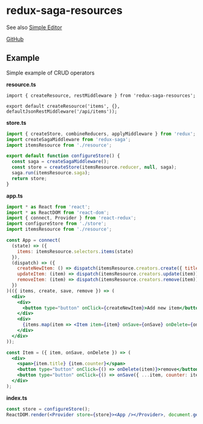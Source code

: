 # redux-saga-resources

See also [Simple Editor](https://github.com/Zaibot/redux-saga-resources/blob/master/docs/simplecrudeditor.md)

[GitHub](https://github.com/Zaibot/redux-saga-resources)

## Example
Simple example of CRUD operators

**resource.ts**
```
import { createResource, restMiddleware } from 'redux-saga-resources';

export default createResource('items', {}, defaultJsonRestMiddleware('/api/items'));
```

**store.ts**
```jsx
import { createStore, combineReducers, applyMiddleware } from 'redux';
import createSagaMiddleware from 'redux-saga';
import itemsResource from './resource';

export default function configureStore() {
  const saga = createSagaMiddleware();
  const store = createStore(itemsResource.reducer, null, saga);
  saga.run(itemsResource.saga);
  return store;
}
```

**app.ts**
```jsx
import * as React from 'react';
import * as ReactDOM from 'react-dom';
import { connect, Provider } from 'react-redux';
import configureStore from './store';
import itemsResource from './resource';

const App = connect(
  (state) => ({
    items: itemsResource.selectors.items(state)
  }),
  (dispatch) => ({
    createNewItem: () => dispatch(itemsResource.creators.create({ title: 'Item title', counter: 0 })),
    updateItem: (item) => dispatch(itemsResource.creators.update(item)),
    removeItem: (item) => dispatch(itemsResource.creators.remove(item))
  })
)(({ items, create, save, remove }) => (
  <div>
    <div>
      <button type="button" onClick={createNewItem}>Add new item</button>
    </div>
    <div>
      {items.map(item => <Item item={item} onSave={onSave} onDelete={onDelete} />)}
    </div>
  </div>
));

const Item = ({ item, onSave, onDelete }) => (
  <div>
    <span>{item.title} {item.counter}</span>
    <button type="button" onClick={() => onDelete(item)}>remove</button>
    <button type="button" onClick={() => onSave({ ...item, counter: item.counter + 1 })}>increase</button>
  </div>
);
```

**index.ts**
```jsx
const store = configureStore();
ReactDOM.render(<Provider store={store}><App /></Provider>, document.getElementById('app'));
```
